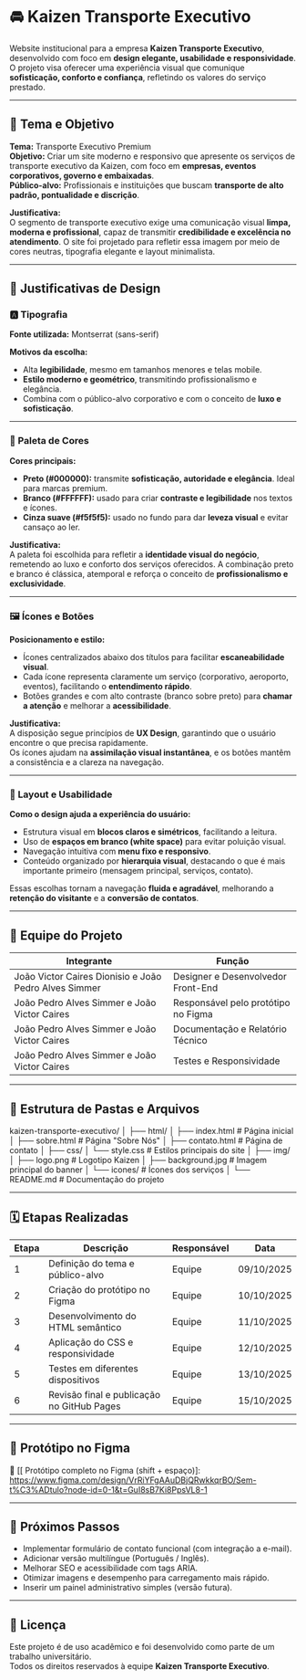 # 🚘 Kaizen Transporte Executivo

Website institucional para a empresa **Kaizen Transporte Executivo**, desenvolvido com foco em **design elegante, usabilidade e responsividade**.  
O projeto visa oferecer uma experiência visual que comunique **sofisticação, conforto e confiança**, refletindo os valores do serviço prestado.

---

## 🎯 Tema e Objetivo

**Tema:** Transporte Executivo Premium  
**Objetivo:** Criar um site moderno e responsivo que apresente os serviços de transporte executivo da Kaizen, com foco em **empresas, eventos corporativos, governo e embaixadas**.  
**Público-alvo:** Profissionais e instituições que buscam **transporte de alto padrão, pontualidade e discrição**.

**Justificativa:**  
O segmento de transporte executivo exige uma comunicação visual **limpa, moderna e profissional**, capaz de transmitir **credibilidade e excelência no atendimento**. O site foi projetado para refletir essa imagem por meio de cores neutras, tipografia elegante e layout minimalista.

---

## 🧠 Justificativas de Design

### 🅰️ Tipografia
**Fonte utilizada:** Montserrat (sans-serif)

**Motivos da escolha:**
- Alta **legibilidade**, mesmo em tamanhos menores e telas mobile.
- **Estilo moderno e geométrico**, transmitindo profissionalismo e elegância.
- Combina com o público-alvo corporativo e com o conceito de **luxo e sofisticação**.

---

### 🎨 Paleta de Cores
**Cores principais:**
- **Preto (#000000):** transmite **sofisticação, autoridade e elegância**. Ideal para marcas premium.
- **Branco (#FFFFFF):** usado para criar **contraste e legibilidade** nos textos e ícones.
- **Cinza suave (#f5f5f5):** usado no fundo para dar **leveza visual** e evitar cansaço ao ler.

**Justificativa:**  
A paleta foi escolhida para refletir a **identidade visual do negócio**, remetendo ao luxo e conforto dos serviços oferecidos. A combinação preto e branco é clássica, atemporal e reforça o conceito de **profissionalismo e exclusividade**.

---

### 🖼️ Ícones e Botões

**Posicionamento e estilo:**
- Ícones centralizados abaixo dos títulos para facilitar **escaneabilidade visual**.
- Cada ícone representa claramente um serviço (corporativo, aeroporto, eventos), facilitando o **entendimento rápido**.
- Botões grandes e com alto contraste (branco sobre preto) para **chamar a atenção** e melhorar a **acessibilidade**.

**Justificativa:**  
A disposição segue princípios de **UX Design**, garantindo que o usuário encontre o que precisa rapidamente.  
Os ícones ajudam na **assimilação visual instantânea**, e os botões mantêm a consistência e a clareza na navegação.

---

### 🧭 Layout e Usabilidade

**Como o design ajuda a experiência do usuário:**
- Estrutura visual em **blocos claros e simétricos**, facilitando a leitura.
- Uso de **espaços em branco (white space)** para evitar poluição visual.
- Navegação intuitiva com **menu fixo e responsivo**.
- Conteúdo organizado por **hierarquia visual**, destacando o que é mais importante primeiro (mensagem principal, serviços, contato).

Essas escolhas tornam a navegação **fluida e agradável**, melhorando a **retenção do visitante** e a **conversão de contatos**.

---

## 👥 Equipe do Projeto

| Integrante | Função |
|-------------|---------|
| João Victor Caires Dionisio e João Pedro Alves Simmer | Designer e Desenvolvedor Front-End |
| João Pedro Alves Simmer e João Victor Caires | Responsável pelo protótipo no Figma |
| João Pedro Alves Simmer e João Victor Caires| Documentação e Relatório Técnico |
| João Pedro Alves Simmer e João Victor Caires | Testes e Responsividade |

---

## 🧩 Estrutura de Pastas e Arquivos

kaizen-transporte-executivo/
│
├── html/
│ ├── index.html # Página inicial
│ ├── sobre.html # Página "Sobre Nós"
│ ├── contato.html # Página de contato
│
├── css/
│ └── style.css # Estilos principais do site
│
├── img/
│ ├── logo.png # Logotipo Kaizen
│ ├── background.jpg # Imagem principal do banner
│ └── icones/ # Ícones dos serviços
│
└── README.md # Documentação do projeto


---

## 🗓️ Etapas Realizadas

| Etapa | Descrição | Responsável | Data |
|--------|------------|--------------|-------|
| 1 | Definição do tema e público-alvo | Equipe | 09/10/2025 |
| 2 | Criação do protótipo no Figma | Equipe | 10/10/2025 |
| 3 | Desenvolvimento do HTML semântico | Equipe | 11/10/2025 |
| 4 | Aplicação do CSS e responsividade | Equipe | 12/10/2025 |
| 5 | Testes em diferentes dispositivos | Equipe | 13/10/2025 |
| 6 | Revisão final e publicação no GitHub Pages | Equipe | 15/10/2025 |

---

## 🧪 Protótipo no Figma

🔗 [[ Protótipo completo no Figma (shift + espaço)]: https://www.figma.com/design/VrRiYFgAAuDBjQRwkkqrBO/Sem-t%C3%ADtulo?node-id=0-1&t=GuI8sB7Ki8PpsVL8-1


---

## 🚀 Próximos Passos

- Implementar formulário de contato funcional (com integração a e-mail).
- Adicionar versão multilíngue (Português / Inglês).
- Melhorar SEO e acessibilidade com tags ARIA.
- Otimizar imagens e desempenho para carregamento mais rápido.
- Inserir um painel administrativo simples (versão futura).

---

## 📄 Licença

Este projeto é de uso acadêmico e foi desenvolvido como parte de um trabalho universitário.  
Todos os direitos reservados à equipe **Kaizen Transporte Executivo**.
